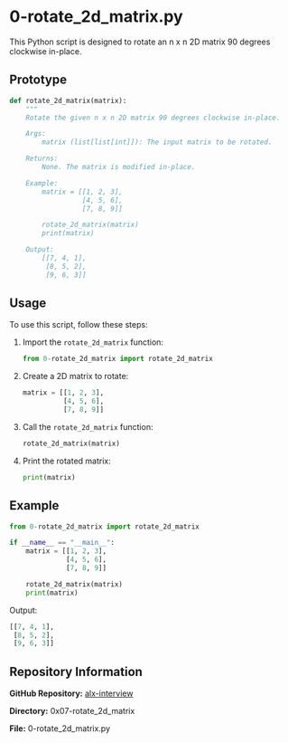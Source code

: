 # 0-rotate_2d_matrix.py

This Python script is designed to rotate an n x n 2D matrix 90 degrees clockwise in-place.

## Prototype

```python
def rotate_2d_matrix(matrix):
    """
    Rotate the given n x n 2D matrix 90 degrees clockwise in-place.

    Args:
        matrix (list[list[int]]): The input matrix to be rotated.

    Returns:
        None. The matrix is modified in-place.

    Example:
        matrix = [[1, 2, 3],
                  [4, 5, 6],
                  [7, 8, 9]]

        rotate_2d_matrix(matrix)
        print(matrix)

    Output:
        [[7, 4, 1],
         [8, 5, 2],
         [9, 6, 3]]
```

## Usage

To use this script, follow these steps:

1. Import the `rotate_2d_matrix` function:

    ```python
    from 0-rotate_2d_matrix import rotate_2d_matrix
    ```

2. Create a 2D matrix to rotate:

    ```python
    matrix = [[1, 2, 3],
              [4, 5, 6],
              [7, 8, 9]]
    ```

3. Call the `rotate_2d_matrix` function:

    ```python
    rotate_2d_matrix(matrix)
    ```

4. Print the rotated matrix:

    ```python
    print(matrix)
    ```

## Example

```python
from 0-rotate_2d_matrix import rotate_2d_matrix

if __name__ == "__main__":
    matrix = [[1, 2, 3],
              [4, 5, 6],
              [7, 8, 9]]

    rotate_2d_matrix(matrix)
    print(matrix)
```

Output:

```python
[[7, 4, 1],
 [8, 5, 2],
 [9, 6, 3]]
```

## Repository Information

**GitHub Repository:** [alx-interview](https://github.com/KSI5/alx-interview)

**Directory:** 0x07-rotate_2d_matrix

**File:** 0-rotate_2d_matrix.py
